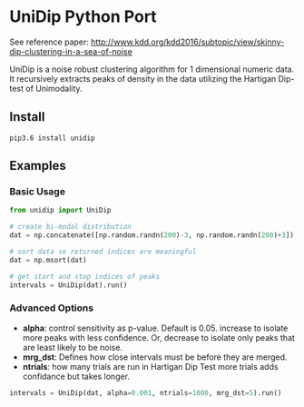 # UniDip Python Port

See reference paper:  http://www.kdd.org/kdd2016/subtopic/view/skinny-dip-clustering-in-a-sea-of-noise

UniDip is a noise robust clustering algorithm for 1 dimensional numeric data. It recursively extracts peaks of density in the data utilizing the Hartigan Dip-test of Unimodality.

## Install

```
pip3.6 install unidip
```

## Examples

### Basic Usage

```python
from unidip import UniDip

# create bi-modal distribution
dat = np.concatenate([np.random.randn(200)-3, np.random.randn(200)+3])

# sort data so returned indices are meaningful
dat = np.msort(dat)

# get start and stop indices of peaks 
intervals = UniDip(dat).run()
```

### Advanced Options

* **alpha**: control sensitivity as p-value. Default is 0.05. increase to isolate more peaks with less confidence. Or, decrease to isolate only peaks that are least likely to be noise.
* **mrg_dst**: Defines how close intervals must be before they are merged.
* **ntrials**: how many trials are run in Hartigan Dip Test more trials adds confidance but takes longer.

```python
intervals = UniDip(dat, alpha=0.001, ntrials=1000, mrg_dst=5).run()
```